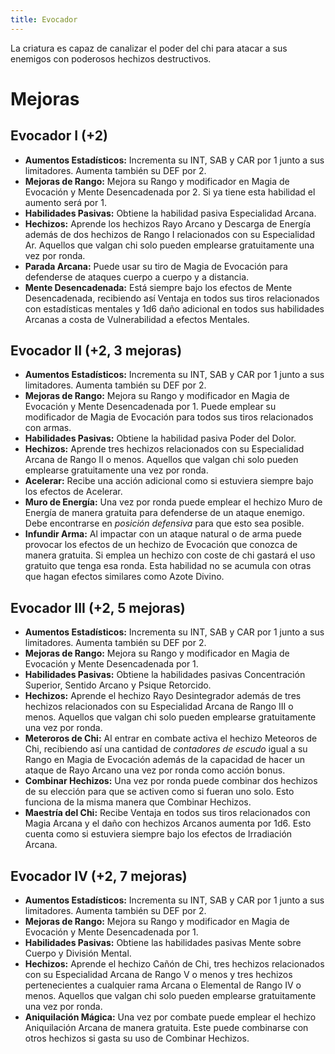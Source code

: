 ```yaml
---
title: Evocador
---
```


La criatura es capaz de canalizar el poder del chi para atacar a sus enemigos con poderosos hechizos destructivos. 

# Mejoras

## Evocador I (+2)

- **Aumentos Estadísticos:** Incrementa su INT, SAB y CAR por 1 junto a sus limitadores. Aumenta también su DEF por 2. 
- **Mejoras de Rango:** Mejora su Rango y modificador en Magia de Evocación y Mente Desencadenada por 2. Si ya tiene esta habilidad el aumento será por 1. 
- **Habilidades Pasivas:** Obtiene la habilidad pasiva Especialidad Arcana.
- **Hechizos:** Aprende los hechizos Rayo Arcano y Descarga de Energía además de dos hechizos de Rango I relacionados con su Especialidad Ar. Aquellos que valgan chi solo pueden emplearse gratuitamente una vez por ronda.
- **Parada Arcana:** Puede usar su tiro de Magia de Evocación para defenderse de ataques cuerpo a cuerpo y a distancia.
- **Mente Desencadenada:** Está siempre bajo los efectos de Mente Desencadenada, recibiendo así Ventaja en todos sus tiros relacionados con estadísticas mentales y 1d6 daño adicional en todos sus habilidades Arcanas a costa de Vulnerabilidad a efectos Mentales.

## Evocador II (+2, 3 mejoras)

- **Aumentos Estadísticos:** Incrementa su INT, SAB y CAR por 1 junto a sus limitadores. Aumenta también su DEF por 2. 
- **Mejoras de Rango:** Mejora su Rango y modificador en Magia de Evocación y Mente Desencadenada por 1. Puede emplear su modificador de Magia de Evocación para todos sus tiros relacionados con armas.
- **Habilidades Pasivas:** Obtiene la habilidad pasiva Poder del Dolor.
- **Hechizos:** Aprende tres hechizos relacionados con su Especialidad Arcana de Rango II o menos. Aquellos que valgan chi solo pueden emplearse gratuitamente una vez por ronda.
- **Acelerar:** Recibe una acción adicional como si estuviera siempre bajo los efectos de Acelerar.
- **Muro de Energía:** Una vez por ronda puede emplear el hechizo Muro de Energía de manera gratuita para defenderse de un ataque enemigo. Debe encontrarse en *posición defensiva* para que esto sea posible.
- **Infundir Arma:** Al impactar con un ataque natural o de arma puede provocar los efectos de un hechizo de Evocación que conozca de manera gratuita. Si emplea un hechizo con coste de chi gastará el uso gratuito que tenga esa ronda. Esta habilidad no se acumula con otras que hagan efectos similares como Azote Divino.

## Evocador III (+2, 5 mejoras)

- **Aumentos Estadísticos:** Incrementa su INT, SAB y CAR por 1 junto a sus limitadores. Aumenta también su DEF por 2. 
- **Mejoras de Rango:** Mejora su Rango y modificador en Magia de Evocación y Mente Desencadenada por 1. 
- **Habilidades Pasivas:** Obtiene la habilidades pasivas Concentración Superior, Sentido Arcano y Psique Retorcido.
- **Hechizos:** Aprende el hechizo Rayo Desintegrador además de tres hechizos relacionados con su Especialidad Arcana de Rango III o menos. Aquellos que valgan chi solo pueden emplearse gratuitamente una vez por ronda.
- **Meteroros de Chi:** Al entrar en combate activa el hechizo Meteoros de Chi, recibiendo así una cantidad de *contadores de escudo* igual a su Rango en Magia de Evocación además de la capacidad de hacer un ataque de Rayo Arcano una vez por ronda como acción bonus.
- **Combinar Hechizos:** Una vez por ronda puede combinar dos hechizos de su elección para que se activen como si fueran uno solo. Esto funciona de la misma manera que Combinar Hechizos.
- **Maestría del Chi:** Recibe Ventaja en todos sus tiros relacionados con Magia Arcana y el daño con hechizos Arcanos aumenta por 1d6. Esto cuenta como si estuviera siempre bajo los efectos de Irradiación Arcana.

## Evocador IV (+2, 7 mejoras)

- **Aumentos Estadísticos:** Incrementa su INT, SAB y CAR por 1 junto a sus limitadores. Aumenta también su DEF por 2. 
- **Mejoras de Rango:** Mejora su Rango y modificador en Magia de Evocación y Mente Desencadenada por 1. 
- **Habilidades Pasivas:** Obtiene las habilidades pasivas Mente sobre Cuerpo y División Mental.
- **Hechizos:** Aprende el hechizo Cañón de Chi, tres hechizos relacionados con su Especialidad Arcana de Rango V o menos y tres hechizos pertenecientes a cualquier rama Arcana o Elemental de Rango IV o menos. Aquellos que valgan chi solo pueden emplearse gratuitamente una vez por ronda.
- **Aniquilación Mágica:** Una vez por combate puede emplear el hechizo Aniquilación Arcana de manera gratuita. Este puede combinarse con otros hechizos si gasta su uso de Combinar Hechizos.
